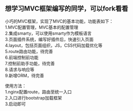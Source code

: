 ## 想学习MVC框架编写的同学，可以fork看看

小巧的MVC框架，实现了MVC的基本功能，功能表如下：<br />
1.MVC配置管理，MVC基本的配置管理 <br />
2.集成smarty，可以使用smarty作为模板语言 <br />
3.页面插件系统，编写好插件后，快速引入页面 <br />
4.layout，包括页面组织，JS，CSS代码加载优化等 <br />
5.route路由功能，待完善 <br />
6.前端控制前功能 <br />
7.控制前助手功能，待完善 <br />
8.请求与响应等 <br />
9.新增ORM，待完善 <br />

使用方法：<br />
1.nginx配置route，路由至统一入口 <br />
2.入口进行bootstrap加载框架 <br />
3.启动即可 <br />

